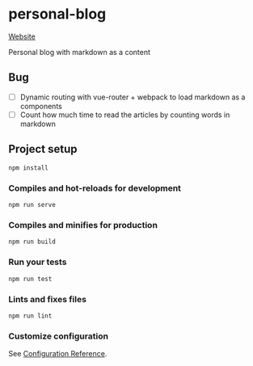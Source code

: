 # personal-blog
[Website](https://2pai-footprint.netlify.com)

Personal blog with markdown as a content

## Bug
- [ ] Dynamic routing with vue-router + webpack to load markdown as a components
- [ ] Count how much time to read the articles by counting words in markdown

## Project setup
```
npm install
```

### Compiles and hot-reloads for development
```
npm run serve
```

### Compiles and minifies for production
```
npm run build
```

### Run your tests
```
npm run test
```

### Lints and fixes files
```
npm run lint
```

### Customize configuration
See [Configuration Reference](https://cli.vuejs.org/config/).
